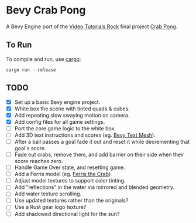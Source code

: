 # Bevy Crab Pong

A Bevy Engine port of the [Video Tutorials Rock](http://www.videotutorialsrock.com/index.php) final project [Crab Pong](http://www.videotutorialsrock.com/opengl_tutorial/crab_pong/home.php).

## To Run

To compile and run, use [cargo](https://www.rust-lang.org/learn/get-started):

```shell
cargo run --release
```

## TODO

- [x] Set up a basic Bevy engine project.
- [x] White box the scene with tinted quads & cubes.
- [x] Add repeating slow swaying motion on camera.
- [x] Add config files for all game settings.
- [ ] Port the core game logic to the white box.
- [ ] Add 3D text instructions and scores (eg. [Bevy Text Mesh](https://github.com/blaind/bevy_text_mesh)).
- [ ] After a ball passes a goal fade it out and reset it while decrementing that goal's score.
- [ ] Fade out crabs, remove them, and add barrier on their side when their score reaches zero.
- [ ] Handle Game Over state, and resetting game.
- [ ] Add a Ferris model (eg. [Ferris the Crab](https://cults3d.com/en/3d-model/art/ferris-the-crab))
- [ ] Adjust model textures to support color tinting.
- [ ] Add "reflections" in the water via mirrored and blended geometry.
- [ ] Add water texture scrolling.
- [ ] Use updated textures rather than the originals?
- [ ] Use a Rust gear logo texture?
- [ ] Add shadowed directional light for the sun?
